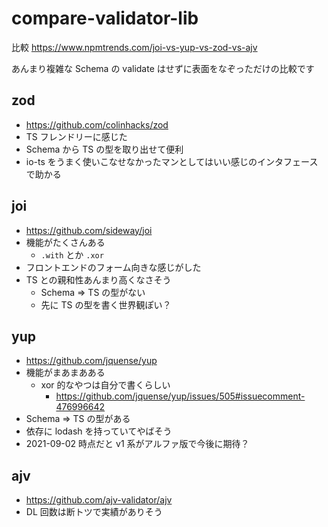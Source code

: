 # compare-validator-lib

比較
https://www.npmtrends.com/joi-vs-yup-vs-zod-vs-ajv

あんまり複雑な Schema の validate はせずに表面をなぞっただけの比較です

## zod

- https://github.com/colinhacks/zod
- TS フレンドリーに感じた
- Schema から TS の型を取り出せて便利
- io-ts をうまく使いこなせなかったマンとしてはいい感じのインタフェースで助かる

## joi

- https://github.com/sideway/joi
- 機能がたくさんある
  - `.with` とか `.xor`
- フロントエンドのフォーム向きな感じがした
- TS との親和性あんまり高くなさそう
  - Schema => TS の型がない
  - 先に TS の型を書く世界観ぽい？

## yup

- https://github.com/jquense/yup
- 機能がまあまあある
  - xor 的なやつは自分で書くらしい
    - https://github.com/jquense/yup/issues/505#issuecomment-476996642
- Schema => TS の型がある
- 依存に lodash を持っていてやばそう
- 2021-09-02 時点だと v1 系がアルファ版で今後に期待？

## ajv

- https://github.com/ajv-validator/ajv
- DL 回数は断トツで実績がありそう
